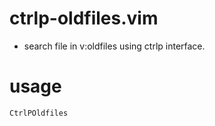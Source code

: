# ctrlp-oldfiles.vim

- search file in v:oldfiles using ctrlp interface.

# usage
```
CtrlPOldfiles
```

